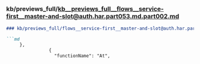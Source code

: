 ### kb/previews_full/kb__previews_full__flows__service-first__master-and-slot@auth.har.part053.md.part002.md

```md
### kb/previews_full/flows__service-first__master-and-slot@auth.har.part053.md (part 002)

```md
     },
                {
                  "functionName": "At",
   
```

```

```
